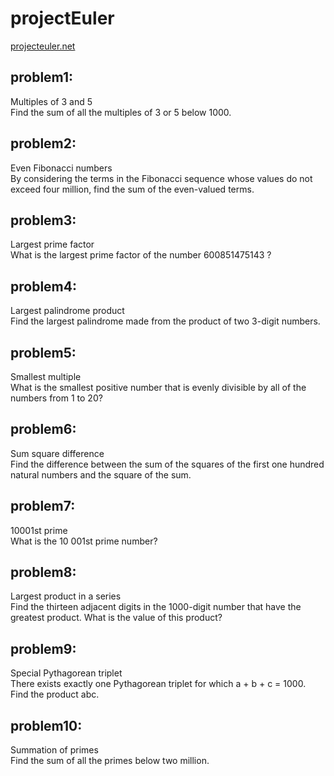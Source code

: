 # projectEuler

[projecteuler.net](https://projecteuler.net/)
## problem1:
Multiples of 3 and 5<br/>
Find the sum of all the multiples of 3 or 5 below 1000.

## problem2:
Even Fibonacci numbers <br/>
By considering the terms in the Fibonacci sequence whose values do not exceed four million, find the sum of the even-valued terms.

## problem3:
Largest prime factor <br/>
What is the largest prime factor of the number 600851475143 ?

## problem4:
Largest palindrome product <br/>
Find the largest palindrome made from the product of two 3-digit numbers.

## problem5:
Smallest multiple <br/>
What is the smallest positive number that is evenly divisible by all of the numbers from 1 to 20?

## problem6:
Sum square difference </br>
Find the difference between the sum of the squares of the first one hundred natural numbers and the square of the sum.

## problem7:
10001st prime<br/>
What is the 10 001st prime number?

## problem8:
Largest product in a series <br/>
Find the thirteen adjacent digits in the 1000-digit number that have the greatest product. What is the value of this product?

## problem9:
Special Pythagorean triplet <br/>
There exists exactly one Pythagorean triplet for which a + b + c = 1000. Find the product abc.

## problem10:
Summation of primes<br/>
Find the sum of all the primes below two million.
